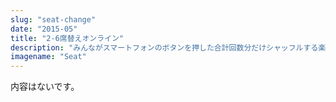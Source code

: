 ```yaml
---
slug: "seat-change"
date: "2015-05"
title: "2-6席替えオンライン"
description: "みんながスマートフォンのボタンを押した合計回数分だけシャッフルする楽しい席替えを考えました。"
imagename: "Seat"
---
```

内容はないです。
